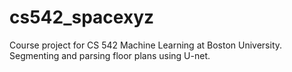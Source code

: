 # cs542_spacexyz
Course project for CS 542 Machine Learning at Boston University.
Segmenting and parsing floor plans using U-net.
